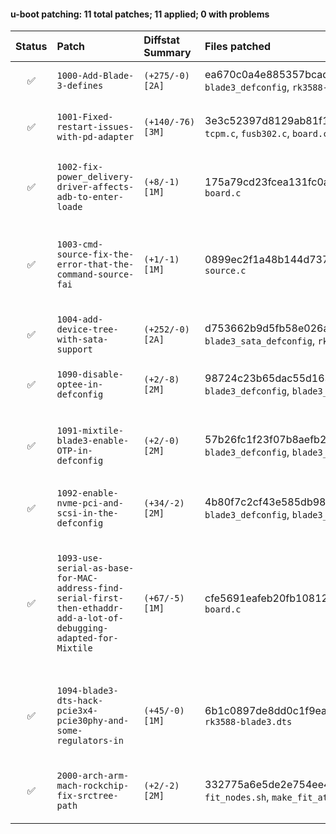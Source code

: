 #### u-boot patching: 11 total patches; 11 applied; 0 with problems

| Status | Patch  | Diffstat Summary | Files patched | Author / Subject |
| :---:    | :---   | :---   | :---   | :---  |
| ✅  | `1000-Add-Blade-3-defines` | `(+275/-0)[2A]` | ea670c0a4e885357bcad749d4e56e3b32d66773c `blade3_defconfig`, `rk3588-blade3.dts` | `Martin Liu` _Add Blade 3 defines_ |
| ✅  | `1001-Fixed-restart-issues-with-pd-adapter` | `(+140/-76)[3M]` | 3e3c52397d8129ab81f1606fc5d1ed525ad09f3d `tcpm.c`, `fusb302.c`, `board.c` | `tom` _Fixed restart issues with pd adapter._ |
| ✅  | `1002-fix-power_delivery-driver-affects-adb-to-enter-loade` | `(+8/-1)[1M]` | 175a79cd23fcea131fc0a4eb0ff0f459760a5f40 `board.c` | `tom` _fix power_delivery driver affects adb to enter loader mode._ |
| ✅  | `1003-cmd-source-fix-the-error-that-the-command-source-fai` | `(+1/-1)[1M]` | 0899ec2f1a48b144d73759f9c07c723964807369 `source.c` | `Ricardo Pardini` _cmd: source: fix the error that the command source failed to execute_ |
| ✅  | `1004-add-device-tree-with-sata-support` | `(+252/-0)[2A]` | d753662b9d5fb58e026a9042b2e5acf91bc4b45d `blade3_sata_defconfig`, `rk3588-blade3-sata.dts` | `Joshua Riek` _add device tree with sata support_ |
| ✅  | `1090-disable-optee-in-defconfig` | `(+2/-8)[2M]` | 98724c23b65dac55d163acc369b14229593a883c `blade3_defconfig`, `blade3_sata_defconfig` | `Ricardo Pardini` _disable optee in defconfig_ |
| ✅  | `1091-mixtile-blade3-enable-OTP-in-defconfig` | `(+2/-0)[2M]` | 57b26fc1f23f07b8aefb2e7e500c43a7dd9ab37e `blade3_defconfig`, `blade3_sata_defconfig` | `Ricardo Pardini` _mixtile-blade3: enable OTP in defconfig_ |
| ✅  | `1092-enable-nvme-pci-and-scsi-in-the-defconfig` | `(+34/-2)[2M]` | 4b80f7c2cf43e585db98f704cca69459018b9fdb `blade3_defconfig`, `blade3_sata_defconfig` | `Joshua Riek` _enable nvme, pci, and scsi in the defconfig_ |
| ✅  | `1093-use-serial-as-base-for-MAC-address-find-serial-first-then-ethaddr-add-a-lot-of-debugging-adapted-for-Mixtile` | `(+67/-5)[1M]` | cfe5691eafeb20fb10812d5dc1562dc512cb7ac9 `board.c` | `Ricardo Pardini` _use serial# as base for MAC address; find serial# first, then ethaddr; add a lot of debugging; adapted for Mixtile_ |
| ✅  | `1094-blade3-dts-hack-pcie3x4-pcie30phy-and-some-regulators-in` | `(+45/-0)[1M]` | 6b1c0897de8dd0c1f9ea7436b527b44ce42faa68 `rk3588-blade3.dts` | `Ricardo Pardini` _blade3: dts: hack pcie3x4, pcie30phy and some regulators in_ |
| ✅  | `2000-arch-arm-mach-rockchip-fix-srctree-path` | `(+2/-2)[2M]` | 332775a6e5de2e754ee40fbe9670b71ac68f9f8f `fit_nodes.sh`, `make_fit_atf.sh` | `Joshua Riek` _arch: arm: mach-rockchip: fix srctree path_ |


